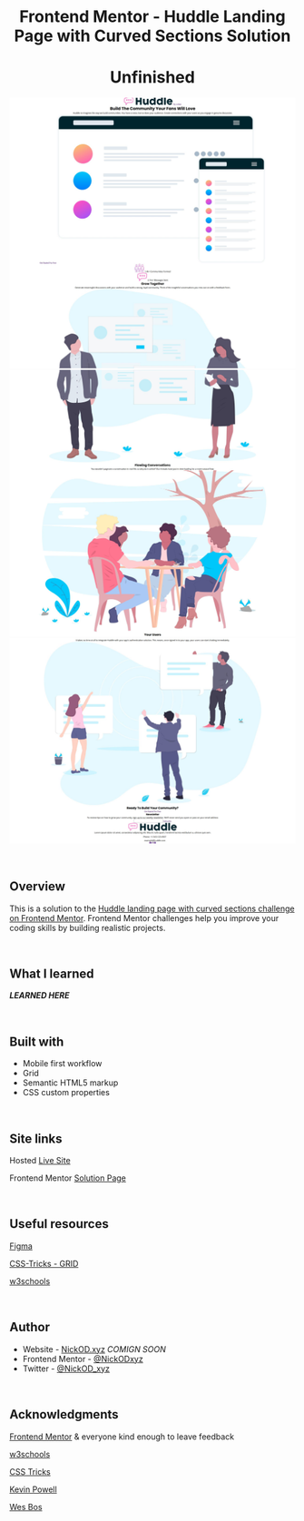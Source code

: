 <h1 align="center">Frontend Mentor - Huddle Landing Page with Curved Sections Solution</h1>

<h1 align="center">Unfinished</h1>

![Screen grab](https://github.com/NickODxyz/FM-huddle-landing-page-with-curved-sections-master/blob/main/Preview1.JPG)
![Screen grab](https://github.com/NickODxyz/FM-huddle-landing-page-with-curved-sections-master/blob/main/Preview-ext-1.JPG)
![Screen grab](https://github.com/NickODxyz/FM-huddle-landing-page-with-curved-sections-master/blob/main/Preview-ext-2.JPG)

<br>

## Overview

This is a solution to the [Huddle landing page with curved sections challenge on Frontend Mentor](https://www.frontendmentor.io/challenges/huddle-landing-page-with-curved-sections-5ca5ecd01e82137ec91a50f2). Frontend Mentor challenges help you improve your coding skills by building realistic projects. 

<br>

## What I learned

***LEARNED HERE***

<br>

## Built with

- Mobile first workflow
- Grid
- Semantic HTML5 markup
- CSS custom properties

<br>

## Site links

Hosted [Live Site](https://nickodxyz.github.io/FM-huddle-landing-page-with-curved-sections-master/)

Frontend Mentor [Solution Page]()

<br>

## Useful resources

[Figma](https://www.figma.com)

[CSS-Tricks - GRID](https://css-tricks.com/snippets/css/complete-guide-grid/)

[w3schools](https://www.w3schools.com/)

<br>

## Author

- Website - [NickOD.xyz](http://www.NickOD.xyz) <em>COMIGN SOON</em>
- Frontend Mentor - [@NickODxyz](https://www.frontendmentor.io/profile/NickODxyz)
- Twitter - [@NickOD_xyz](https://twitter.com/NickOD_xyz)

<br>

## Acknowledgments

[Frontend Mentor](https://www.frontendmentor.io/) & everyone kind enough to leave feedback

[w3schools](https://www.w3schools.com/)

[CSS Tricks](https://css-tricks.com/)

[Kevin Powell](https://www.youtube.com/kepowob)

[Wes Bos](https://wesbos.com/)
